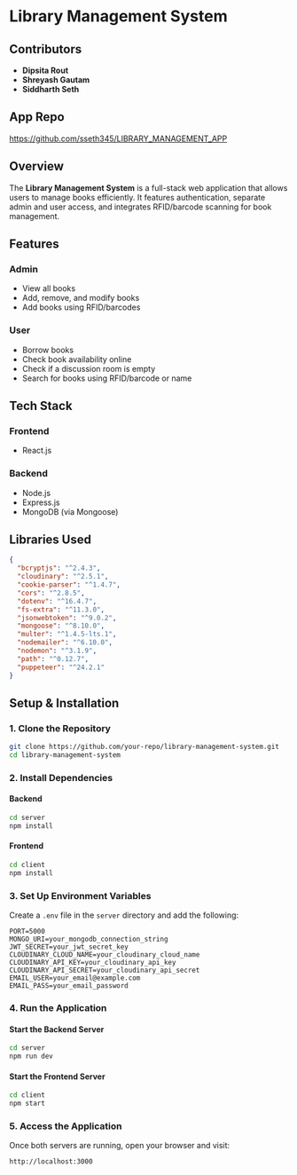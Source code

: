 # Library Management System

## Contributors

- **Dipsita Rout**
- **Shreyash Gautam**
- **Siddharth Seth**


## App Repo
https://github.com/sseth345/LIBRARY_MANAGEMENT_APP



## Overview

The **Library Management System** is a full-stack web application that allows users to manage books efficiently. It features authentication, separate admin and user access, and integrates RFID/barcode scanning for book management.

## Features

### Admin
- View all books
- Add, remove, and modify books
- Add books using RFID/barcodes

### User
- Borrow books
- Check book availability online
- Check if a discussion room is empty
- Search for books using RFID/barcode or name

## Tech Stack

### Frontend
- React.js

### Backend
- Node.js
- Express.js
- MongoDB (via Mongoose)

## Libraries Used

```json
{
  "bcryptjs": "^2.4.3",
  "cloudinary": "^2.5.1",
  "cookie-parser": "^1.4.7",
  "cors": "^2.8.5",
  "dotenv": "^16.4.7",
  "fs-extra": "^11.3.0",
  "jsonwebtoken": "^9.0.2",
  "mongoose": "^8.10.0",
  "multer": "^1.4.5-lts.1",
  "nodemailer": "^6.10.0",
  "nodemon": "^3.1.9",
  "path": "^0.12.7",
  "puppeteer": "^24.2.1"
}
```

## Setup & Installation

### 1. Clone the Repository

```sh
git clone https://github.com/your-repo/library-management-system.git
cd library-management-system
```

### 2. Install Dependencies

#### Backend
```sh
cd server
npm install
```

#### Frontend
```sh
cd client
npm install
```

### 3. Set Up Environment Variables

Create a `.env` file in the `server` directory and add the following:

```env
PORT=5000
MONGO_URI=your_mongodb_connection_string
JWT_SECRET=your_jwt_secret_key
CLOUDINARY_CLOUD_NAME=your_cloudinary_cloud_name
CLOUDINARY_API_KEY=your_cloudinary_api_key
CLOUDINARY_API_SECRET=your_cloudinary_api_secret
EMAIL_USER=your_email@example.com
EMAIL_PASS=your_email_password
```

### 4. Run the Application

#### Start the Backend Server
```sh
cd server
npm run dev
```

#### Start the Frontend Server
```sh
cd client
npm start
```

### 5. Access the Application

Once both servers are running, open your browser and visit:


```
http://localhost:3000
```



